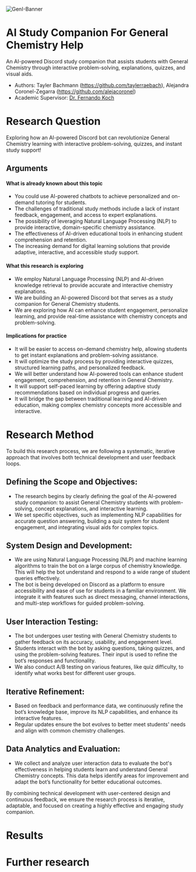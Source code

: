 ![GenI-Banner](https://github.com/genilab-fau/genial-fau.github.io/blob/8f1a2d3523f879e1082918c7bba19553cb6e7212/images/geni-lab-banner.png?raw=true)

# AI Study Companion For General Chemistry Help

An AI-powered Discord study companion that assists students with General Chemistry through interactive problem-solving, explanations, quizzes, and visual aids.

<!-- WHEN APPLICABLE, REMOVE THE COMMENT MARK AND COMPLETE
This is a response to the Assignment part of the COURSE.
-->

* Authors: Tayler Bachmann (https://github.com/taylerraebach), Alejandra Coronel-Zegarra (https://github.com/alejacoronel)
* Academic Supervisor: [Dr. Fernando Koch](http://www.fernandokoch.me)

  
# Research Question 

Exploring how an AI-powered Discord bot can revolutionize General Chemistry learning with interactive problem-solving, quizzes, and instant study support!

## Arguments

#### What is already known about this topic

* You could use AI-powered chatbots to achieve personalized and on-demand tutoring for students.
* The challenges of traditional study methods include a lack of instant feedback, engagement, and access to expert explanations.
* The possibility of leveraging Natural Language Processing (NLP) to provide interactive, domain-specific chemistry assistance.
* The effectiveness of AI-driven educational tools in enhancing student comprehension and retention.
* The increasing demand for digital learning solutions that provide adaptive, interactive, and accessible study support.

#### What this research is exploring

<!-- Free-format; use the topics that are applicable to your exploration  -->

* We employ Natural Language Processing (NLP) and AI-driven knowledge retrieval to provide accurate and interactive chemistry explanations.
* We are building an AI-powered Discord bot that serves as a study companion for General Chemistry students.
* We are exploring how AI can enhance student engagement, personalize learning, and provide real-time assistance with chemistry concepts and problem-solving.

#### Implications for practice

<!-- Free-format; use the topics that are applicable to your exploration  -->

* It will be easier to access on-demand chemistry help, allowing students to get instant explanations and problem-solving assistance.
* It will optimize the study process by providing interactive quizzes, structured learning paths, and personalized feedback.
* We will better understand how AI-powered tools can enhance student engagement, comprehension, and retention in General Chemistry.
* It will support self-paced learning by offering adaptive study recommendations based on individual progress and queries.
* It will bridge the gap between traditional learning and AI-driven education, making complex chemistry concepts more accessible and interactive.

# Research Method

To build this research process, we are following a systematic, iterative approach that involves both technical development and user feedback loops.

## Defining the Scope and Objectives:

* The research begins by clearly defining the goal of the AI-powered study companion: to assist General Chemistry students with problem-solving, concept explanations, and interactive learning.
* We set specific objectives, such as implementing NLP capabilities for accurate question answering, building a quiz system for student engagement, and integrating visual aids for complex topics.

## System Design and Development:

* We are using Natural Language Processing (NLP) and machine learning algorithms to train the bot on a large corpus of chemistry knowledge. This will help the bot understand and respond to a wide range of student queries effectively.
* The bot is being developed on Discord as a platform to ensure accessibility and ease of use for students in a familiar environment. We integrate it with features such as direct messaging, channel interactions, and multi-step workflows for guided problem-solving.

## User Interaction Testing:

* The bot undergoes user testing with General Chemistry students to gather feedback on its accuracy, usability, and engagement level.
* Students interact with the bot by asking questions, taking quizzes, and using the problem-solving features. Their input is used to refine the bot’s responses and functionality.
* We also conduct A/B testing on various features, like quiz difficulty, to identify what works best for different user groups.

## Iterative Refinement:

* Based on feedback and performance data, we continuously refine the bot’s knowledge base, improve its NLP capabilities, and enhance its interactive features.
* Regular updates ensure the bot evolves to better meet students' needs and align with common chemistry challenges.

## Data Analytics and Evaluation:

* We collect and analyze user interaction data to evaluate the bot's effectiveness in helping students learn and understand General Chemistry concepts. This data helps identify areas for improvement and adapt the bot’s functionality for better educational outcomes.

By combining technical development with user-centered design and continuous feedback, we ensure the research process is iterative, adaptable, and focused on creating a highly effective and engaging study companion.

# Results

# Further research
